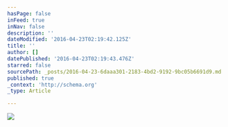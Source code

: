 ```yaml
---
hasPage: false
inFeed: true
inNav: false
description: ''
dateModified: '2016-04-23T02:19:42.125Z'
title: ''
author: []
datePublished: '2016-04-23T02:19:43.476Z'
starred: false
sourcePath: _posts/2016-04-23-6daaa301-2183-4bd2-9192-9bc05b6691d9.md
published: true
_context: 'http://schema.org'
_type: Article

---
```

![](https://the-grid-user-content.s3-us-west-2.amazonaws.com/8858701c-b9a9-41be-9f48-75f7682d47bd.jpg)